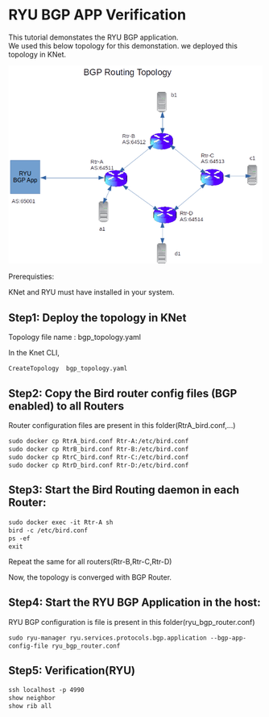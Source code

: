 RYU BGP APP Verification
==========================

This tutorial demonstates the RYU BGP application.  
We used this below topology for this demonstation. we deployed this topology in KNet.

![Topology Diagram](img/bgp_topology.png?raw=true) 


Prerequisties:

KNet and RYU must have installed in your system.


Step1: Deploy the topology in KNet 
-----------------------------------

Topology file name : bgp_topology.yaml

In the Knet CLI, 

```
CreateTopology  bgp_topology.yaml
```


Step2: Copy the Bird router config files (BGP enabled) to all Routers
----------------------------------------------------------------------

Router configuration files are present in this folder(RtrA_bird.conf,...)

```
sudo docker cp RtrA_bird.conf Rtr-A:/etc/bird.conf
sudo docker cp RtrB_bird.conf Rtr-B:/etc/bird.conf
sudo docker cp RtrC_bird.conf Rtr-C:/etc/bird.conf
sudo docker cp RtrD_bird.conf Rtr-D:/etc/bird.conf
```


Step3: Start the Bird Routing daemon in each Router:
-------------------------------------------------------


```
sudo docker exec -it Rtr-A sh
bird -c /etc/bird.conf
ps -ef
exit
```

Repeat the same for all routers(Rtr-B,Rtr-C,Rtr-D)

Now, the topology is converged with BGP Router.


Step4: Start the RYU BGP Application in the host:
-------------------------------------------------------

RYU BGP configuration is file is present in this folder(ryu_bgp_router.conf)

```
sudo ryu-manager ryu.services.protocols.bgp.application --bgp-app-config-file ryu_bgp_router.conf

```

Step5: Verification(RYU)
-------------------------

```
ssh localhost -p 4990
show neighbor
show rib all
```
